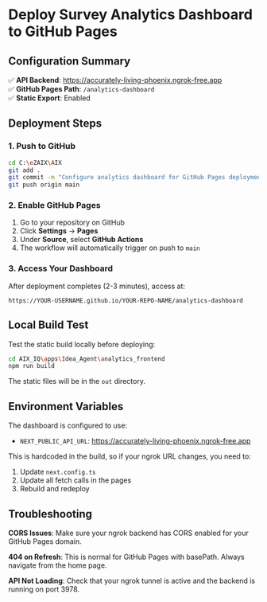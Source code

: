 # Deploy Survey Analytics Dashboard to GitHub Pages

## Configuration Summary

✅ **API Backend**: https://accurately-living-phoenix.ngrok-free.app  
✅ **GitHub Pages Path**: `/analytics-dashboard`  
✅ **Static Export**: Enabled  

## Deployment Steps

### 1. Push to GitHub

```bash
cd C:\eZAIX\AIX
git add .
git commit -m "Configure analytics dashboard for GitHub Pages deployment"
git push origin main
```

### 2. Enable GitHub Pages

1. Go to your repository on GitHub
2. Click **Settings** → **Pages**
3. Under **Source**, select **GitHub Actions**
4. The workflow will automatically trigger on push to `main`

### 3. Access Your Dashboard

After deployment completes (2-3 minutes), access at:
```
https://YOUR-USERNAME.github.io/YOUR-REPO-NAME/analytics-dashboard
```

## Local Build Test

Test the static build locally before deploying:

```bash
cd AIX_IQ\apps\Idea_Agent\analytics_frontend
npm run build
```

The static files will be in the `out` directory.

## Environment Variables

The dashboard is configured to use:
- `NEXT_PUBLIC_API_URL`: https://accurately-living-phoenix.ngrok-free.app

This is hardcoded in the build, so if your ngrok URL changes, you need to:
1. Update `next.config.ts`
2. Update all fetch calls in the pages
3. Rebuild and redeploy

## Troubleshooting

**CORS Issues**: Make sure your ngrok backend has CORS enabled for your GitHub Pages domain.

**404 on Refresh**: This is normal for GitHub Pages with basePath. Always navigate from the home page.

**API Not Loading**: Check that your ngrok tunnel is active and the backend is running on port 3978.

